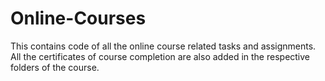 # Online-Courses
This contains code of all the online course related tasks and assignments. 
All the certificates of course completion are also added in the respective folders of the course.

